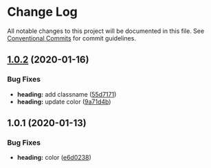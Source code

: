 # Change Log

All notable changes to this project will be documented in this file.
See [Conventional Commits](https://conventionalcommits.org) for commit guidelines.

## [1.0.2](https://github.com/scgrossman/system/compare/@snweb/heading@1.0.1...@snweb/heading@1.0.2) (2020-01-16)


### Bug Fixes

* **heading:** add classname ([55d7171](https://github.com/scgrossman/system/commit/55d7171))
* **heading:** update color ([9a71d4b](https://github.com/scgrossman/system/commit/9a71d4b))





## 1.0.1 (2020-01-13)


### Bug Fixes

* **heading:** color ([e6d0238](https://github.com/scgrossman/system/commit/e6d0238))
